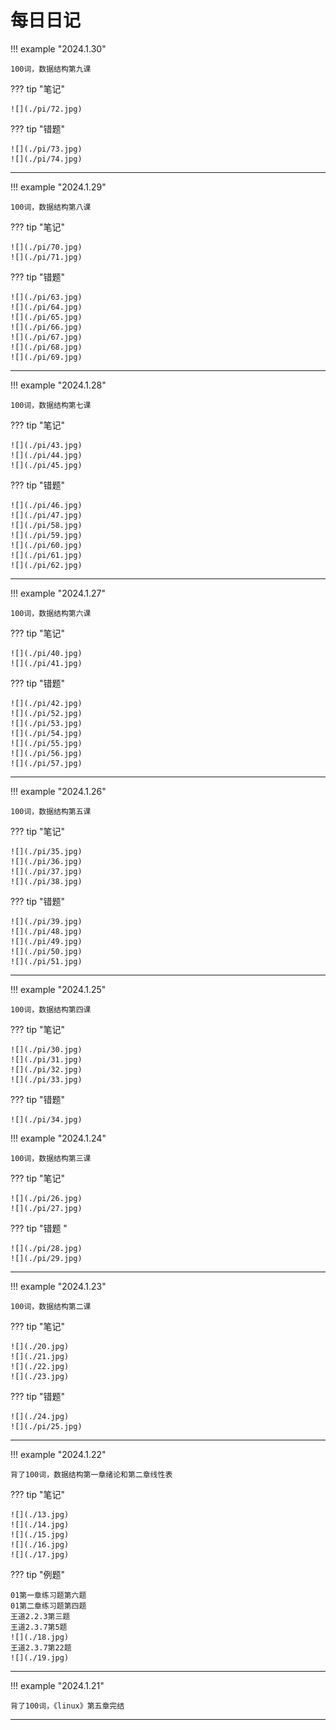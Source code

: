 # 每日日记  
!!! example "2024.1.30"

    100词，数据结构第九课
??? tip "笔记"

    ![](./pi/72.jpg)
??? tip "错题"

    ![](./pi/73.jpg)
    ![](./pi/74.jpg)
***
!!! example "2024.1.29"

    100词，数据结构第八课
??? tip "笔记"

    ![](./pi/70.jpg)
    ![](./pi/71.jpg)
??? tip "错题"

    ![](./pi/63.jpg)
    ![](./pi/64.jpg)
    ![](./pi/65.jpg)
    ![](./pi/66.jpg)
    ![](./pi/67.jpg)
    ![](./pi/68.jpg)
    ![](./pi/69.jpg)
***
!!! example "2024.1.28"

    100词，数据结构第七课
??? tip "笔记"

    ![](./pi/43.jpg)
    ![](./pi/44.jpg)
    ![](./pi/45.jpg)
??? tip "错题"

    ![](./pi/46.jpg)
    ![](./pi/47.jpg)
    ![](./pi/58.jpg)
    ![](./pi/59.jpg)
    ![](./pi/60.jpg)
    ![](./pi/61.jpg)
    ![](./pi/62.jpg)
***
!!! example "2024.1.27"

    100词，数据结构第六课
??? tip "笔记"

    ![](./pi/40.jpg)
    ![](./pi/41.jpg)
??? tip "错题"

    ![](./pi/42.jpg)
    ![](./pi/52.jpg)
    ![](./pi/53.jpg)
    ![](./pi/54.jpg)
    ![](./pi/55.jpg)
    ![](./pi/56.jpg)
    ![](./pi/57.jpg)
***
!!! example "2024.1.26"

    100词，数据结构第五课
??? tip "笔记"

    ![](./pi/35.jpg)
    ![](./pi/36.jpg)
    ![](./pi/37.jpg)
    ![](./pi/38.jpg)
??? tip "错题"

    ![](./pi/39.jpg)
    ![](./pi/48.jpg)
    ![](./pi/49.jpg)
    ![](./pi/50.jpg)
    ![](./pi/51.jpg)
***
!!! example "2024.1.25"

    100词，数据结构第四课
??? tip "笔记"

    ![](./pi/30.jpg)
    ![](./pi/31.jpg)
    ![](./pi/32.jpg)
    ![](./pi/33.jpg)
??? tip "错题"

    ![](./pi/34.jpg)
!!! example "2024.1.24"

    100词，数据结构第三课
??? tip "笔记"

    ![](./pi/26.jpg)
    ![](./pi/27.jpg)
??? tip "错题 "

    ![](./pi/28.jpg)
    ![](./pi/29.jpg)
***
!!! example "2024.1.23"

    100词，数据结构第二课
??? tip "笔记"

    ![](./20.jpg)
    ![](./21.jpg)
    ![](./22.jpg)
    ![](./23.jpg)
??? tip "错题"

    ![](./24.jpg)
    ![](./pi/25.jpg)
***
!!! example "2024.1.22"

    背了100词，数据结构第一章绪论和第二章线性表
??? tip "笔记"

    ![](./13.jpg)
    ![](./14.jpg)
    ![](./15.jpg)
    ![](./16.jpg)
    ![](./17.jpg)
??? tip "例题"

    01第一章练习题第六题
    01第二章练习题第四题
    王道2.2.3第三题
    王道2.3.7第5题
    ![](./18.jpg)
    王道2.3.7第22题
    ![](./19.jpg)
***
!!! example "2024.1.21"

    背了100词，《linux》第五章完结

***


